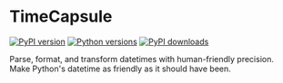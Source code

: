 # TimeCapsule

[![PyPI version](https://img.shields.io/pypi/v/timecapsule.svg)](https://pypi.org/project/timecapsule/)
[![Python versions](https://img.shields.io/pypi/pyversions/timecapsule.svg)](https://pypi.org/project/timecapsule/)
[![PyPI downloads](https://img.shields.io/pypi/dm/timecapsule.svg)](https://pypi.org/project/timecapsule/)

Parse, format, and transform datetimes with human-friendly precision. Make Python's datetime as friendly as it should have been.
